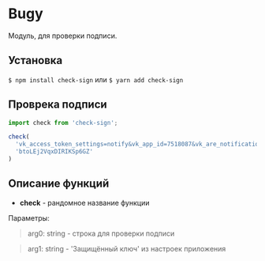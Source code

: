 # Bugy
Модуль, для проверки подписи.

## Установка

`$ npm install check-sign` 
или
`$ yarn add check-sign`

## Проврека подписи
```javascript
import check from 'check-sign';

check(
  'vk_access_token_settings=notify&vk_app_id=7518087&vk_are_notifications_enabled=0&vk_is_app_user=1&vk_is_favorite=0&vk_language=ru&vk_platform=desktop_web&vk_ref=other&vk_user_id=102343170&sign=y6WRJ2gcXgvcrHC5fR9RsTptEzUL14zPWs3iX3fk0mc',
  'btoLEj2VqxDIRIKSp6GZ'
)
```
## Описание функций
- **check** - рандомное название функции

Параметры:
> arg0: string - строка для проверки подписи

> arg1: string - 'Защищённый ключ' из настроек приложения
